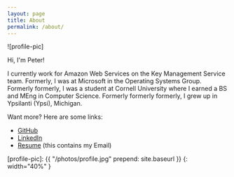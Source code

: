 ```yaml
---
layout: page
title: About
permalink: /about/
---
```


![profile-pic]

Hi, I'm Peter!

I currently work for Amazon Web Services on the Key Management Service team.
Formerly, I was at Microsoft in the Operating Systems Group.
Formerly formerly, I was a student at Cornell University where I earned a BS and MEng in Computer Science.
Formerly formerly formerly, I grew up in Ypsilanti (Ypsi), Michigan.

Want more?
Here are some links:

*   [GitHub](https://github.com/pdz8)
*   [LinkedIn](https://www.linkedin.com/in/pzieske)
*   [Resume](/docs/resume.pdf) (this contains my Email)

[profile-pic]: {{ "/photos/profile.jpg" prepend: site.baseurl }}
{: width="40%" }
